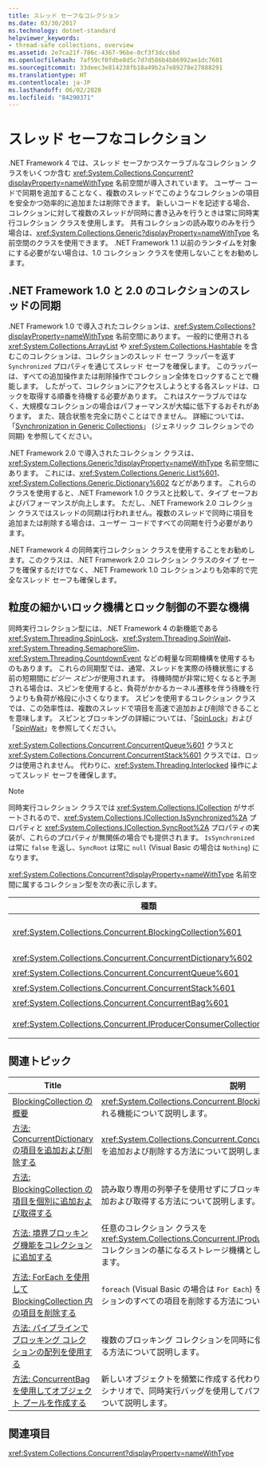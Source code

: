 ```yaml
---
title: スレッド セーフなコレクション
ms.date: 03/30/2017
ms.technology: dotnet-standard
helpviewer_keywords:
- thread-safe collections, overview
ms.assetid: 2e7ca21f-786c-4367-96be-0cf3f3dcc6bd
ms.openlocfilehash: 7af59cf0fdbe8d5c7d7d586b4b86992ae1dc7601
ms.sourcegitcommit: 33deec3e814238fb18a49b2a7e89278e27888291
ms.translationtype: HT
ms.contentlocale: ja-JP
ms.lasthandoff: 06/02/2020
ms.locfileid: "84290371"
---
```

# <a name="thread-safe-collections"></a>スレッド セーフなコレクション
.NET Framework 4 では、スレッド セーフかつスケーラブルなコレクション クラスをいくつか含む <xref:System.Collections.Concurrent?displayProperty=nameWithType> 名前空間が導入されています。 ユーザー コードで同期を追加することなく、複数のスレッドでこのようなコレクションの項目を安全かつ効率的に追加または削除できます。 新しいコードを記述する場合、コレクションに対して複数のスレッドが同時に書き込みを行うときは常に同時実行コレクション クラスを使用します。 共有コレクションの読み取りのみを行う場合は、<xref:System.Collections.Generic?displayProperty=nameWithType> 名前空間のクラスを使用できます。 .NET Framework 1.1 以前のランタイムを対象にする必要がない場合は、1.0 コレクション クラスを使用しないことをお勧めします。  
  
## <a name="thread-synchronization-in-the-net-framework-10-and-20-collections"></a>.NET Framework 1.0 と 2.0 のコレクションのスレッドの同期  
 .NET Framework 1.0 で導入されたコレクションは、<xref:System.Collections?displayProperty=nameWithType> 名前空間にあります。 一般的に使用される <xref:System.Collections.ArrayList> や <xref:System.Collections.Hashtable> を含むこのコレクションは、コレクションのスレッド セーフ ラッパーを返す `Synchronized` プロパティを通じてスレッド セーフを確保します。 このラッパーは、すべての追加操作または削除操作でコレクション全体をロックすることで機能します。 したがって、コレクションにアクセスしようとする各スレッドは、ロックを取得する順番を待機する必要があります。 これはスケーラブルではなく、大規模なコレクションの場合はパフォーマンスが大幅に低下するおそれがあります。 また、競合状態を完全に防ぐことはできません。 詳細については、「[Synchronization in Generic Collections](https://docs.microsoft.com/archive/blogs/bclteam/synchronization-in-generic-collections-brian-grunkemeyer)」 (ジェネリック コレクションでの同期) を参照してください。  
  
 .NET Framework 2.0 で導入されたコレクション クラスは、<xref:System.Collections.Generic?displayProperty=nameWithType> 名前空間にあります。 これには、<xref:System.Collections.Generic.List%601>、<xref:System.Collections.Generic.Dictionary%602> などがあります。 これらのクラスを使用すると、.NET Framework 1.0 クラスと比較して、タイプ セーフおよびパフォーマンスが向上します。 ただし、.NET Framework 2.0 コレクション クラスではスレッドの同期は行われません。複数のスレッドで同時に項目を追加または削除する場合は、ユーザー コードですべての同期を行う必要があります。  
  
 .NET Framework 4 の同時実行コレクション クラスを使用することをお勧めします。このクラスは、.NET Framework 2.0 コレクション クラスのタイプ セーフを確保するだけでなく、.NET Framework 1.0 コレクションよりも効率的で完全なスレッド セーフも確保します。  
  
## <a name="fine-grained-locking-and-lock-free-mechanisms"></a>粒度の細かいロック機構とロック制御の不要な機構  
 同時実行コレクション型には、.NET Framework 4 の新機能である <xref:System.Threading.SpinLock>、<xref:System.Threading.SpinWait>、<xref:System.Threading.SemaphoreSlim>、<xref:System.Threading.CountdownEvent> などの軽量な同期機構を使用するものもあります。 これらの同期型では、通常、スレッドを実際の待機状態にする前の短期間に*ビジー スピン*が使用されます。 待機時間が非常に短くなると予測される場合は、スピンを使用すると、負荷がかかるカーネル遷移を伴う待機を行うよりも負荷が格段に小さくなります。 スピンを使用するコレクション クラスでは、この効率性は、複数のスレッドで項目を高速で追加および削除できることを意味します。 スピンとブロッキングの詳細については、「[SpinLock](../../threading/spinlock.md)」および「[SpinWait](../../threading/spinwait.md)」を参照してください。  
  
 <xref:System.Collections.Concurrent.ConcurrentQueue%601> クラスと <xref:System.Collections.Concurrent.ConcurrentStack%601> クラスでは、ロックは使用されません。 代わりに、<xref:System.Threading.Interlocked> 操作によってスレッド セーフを確保します。  
  
> [!NOTE]
> 同時実行コレクション クラスでは <xref:System.Collections.ICollection> がサポートされるので、<xref:System.Collections.ICollection.IsSynchronized%2A> プロパティと <xref:System.Collections.ICollection.SyncRoot%2A> プロパティの実装が、これらのプロパティが無関係の場合でも提供されます。 `IsSynchronized` は常に `false` を返し、`SyncRoot` は常に `null` (Visual Basic の場合は `Nothing`) になります。  
  
 <xref:System.Collections.Concurrent?displayProperty=nameWithType> 名前空間に属するコレクション型を次の表に示します。  
  
|種類|説明|  
|----------|-----------------|  
|<xref:System.Collections.Concurrent.BlockingCollection%601>|<xref:System.Collections.Concurrent.IProducerConsumerCollection%601> を実装する任意の型の境界ブロッキング機能を提供します。 詳細については、「[BlockingCollection の概要](blockingcollection-overview.md)」を参照してください。|  
|<xref:System.Collections.Concurrent.ConcurrentDictionary%602>|キーと値のペアのディクショナリのスレッド セーフな実装。|  
|<xref:System.Collections.Concurrent.ConcurrentQueue%601>|先入れ先出し (FIFO: First In First Out) キューのスレッド セーフな実装。|  
|<xref:System.Collections.Concurrent.ConcurrentStack%601>|後入れ先出し (LIFO: Last In First Out) スタックのスレッド セーフな実装。|  
|<xref:System.Collections.Concurrent.ConcurrentBag%601>|要素の順序付けられていないコレクションのスレッド セーフな実装。|  
|<xref:System.Collections.Concurrent.IProducerConsumerCollection%601>|`BlockingCollection` で使用するために型が実装する必要があるインターフェイス。|  
  
## <a name="related-topics"></a>関連トピック  
  
|Title|説明|  
|-----------|-----------------|  
|[BlockingCollection の概要](blockingcollection-overview.md)|<xref:System.Collections.Concurrent.BlockingCollection%601> 型で提供される機能について説明します。|  
|[方法: ConcurrentDictionary の項目を追加および削除する](how-to-add-and-remove-items.md)|<xref:System.Collections.Concurrent.ConcurrentDictionary%602> の要素を追加および削除する方法について説明します。|  
|[方法: BlockingCollection の項目を個別に追加および取得する](how-to-add-and-take-items.md)|読み取り専用の列挙子を使用せずにブロッキング コレクションの項目を追加および取得する方法について説明します。|  
|[方法: 境界ブロッキング機能をコレクションに追加する](how-to-add-bounding-and-blocking.md)|任意のコレクション クラスを <xref:System.Collections.Concurrent.IProducerConsumerCollection%601> コレクションの基になるストレージ機構として使用する方法について説明します。|  
|[方法: ForEach を使用して BlockingCollection 内の項目を削除する](how-to-use-foreach-to-remove.md)|`foreach` (Visual Basic の場合は `For Each`) を使用してブロッキング コレクションのすべての項目を削除する方法について説明します。|  
|[方法: パイプラインでブロッキング コレクションの配列を使用する](how-to-use-arrays-of-blockingcollections.md)|複数のブロッキング コレクションを同時に使用してパイプラインを実装する方法について説明します。|  
|[方法: ConcurrentBag を使用してオブジェクト プールを作成する](how-to-create-an-object-pool.md)|新しいオブジェクトを頻繁に作成する代わりにオブジェクトを再利用できるシナリオで、同時実行バッグを使用してパフォーマンスを向上させる方法について説明します。|  
  
## <a name="reference"></a>関連項目  
 <xref:System.Collections.Concurrent?displayProperty=nameWithType>
